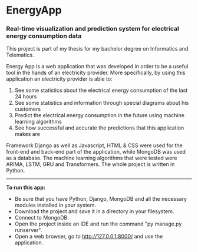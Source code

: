 # EnergyApp
### **Real-time visualization and prediction system for electrical energy consumption data**

This project is part of my thesis for my bachelor degree on Informatics and Telematics.

Energy App is a web application that was developed in order to be a useful tool in the hands of an electricity provider. More specifically, by using this application an electricity provider is able to:

1) See some statistics about the electrical energy consumption of the last 24 hours
2) See some statistics and information through special diagrams about his customers
3) Predict the electrical energy consumption in the future using machine learning algorithms
4) See how successful and accurate the predictions that this application makes are

Framework Django as well as Javascript, HTML & CSS were used for the front-end and back-end part of the application, while MongoDB was used as a database. The machine learning algorithms that were tested were ARIMA, LSTM, GRU and Transformers. The whole project is written in Python.

---------------------------------------------------------------------------------------------------------------------------------------------------------------------------------------------

**To run this app:**

- Be sure that you have Python, Django, MongoDB and all the necessary modules installed in your system.
- Download the project and save it in a directory in your filesystem.
- Connect to MongoDB.
- Open the project inside an IDE and run the command "py manage.py runserver".
- Open a web browser, go to http://127.0.0.1:8000/ and use the application.
